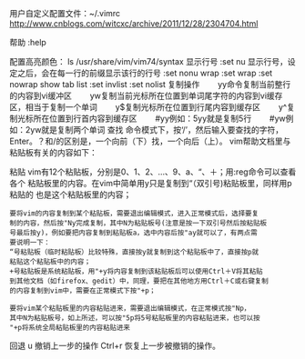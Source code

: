 用户自定义配置文件：~/.vimrc
http://www.cnblogs.com/witcxc/archive/2011/12/28/2304704.html

帮助
	:help

配置高亮颜色：
	 ls /usr/share/vim/vim74/syntax
显示行号
    :set nu 	显示行号，设定之后，会在每一行的前缀显示该行的行号
    :set nonu
wrap
	:set wrap
	:set nowrap
show tab list
	:set invlist
	:set nolist
复制操作
　　yy命令复制当前整行的内容到vi缓冲区
　　yw复制当前光标所在位置到单词尾字符的内容到vi缓存区，相当于复制一个单词
　　y$复制光标所在位置到行尾内容到缓存区
　　y^复制光标所在位置到行首内容到缓存区
　　#yy例如：5yy就是复制5行
　　#yw例如：2yw就是复制两个单词
查找
	命令模式下，按‘/’，然后输入要查找的字符，Enter。？和/的区别是，一个向前（下）找，一个向后（上）。
	vim帮助文档里与粘贴板有关的内容如下：

粘贴
	vim有12个粘贴板，分别是0、1、2、...、9、a、“、＋；用:reg命令可以查看各个
	粘贴板里的内容。在vim中简单用y只是复制到“（双引号)粘贴板里，同样用p粘贴的
	也是这个粘贴板里的内容；
	
	要将vim的内容复制到某个粘贴板，需要退出编辑模式，进入正常模式后，选择要复
	制的内容，然后按"Ny完成复制，其中N为粘贴板号(注意是按一下双引号然后按粘贴板
	号最后按y)，例如要把内容复制到粘贴板a，选中内容后按"ay就可以了，有两点需
	要说明一下：
	“号粘贴板（临时粘贴板）比较特殊，直接按y就复制到这个粘贴板中了，直接按p就
	粘贴这个粘贴板中的内容；
	+号粘贴板是系统粘贴板，用"+y将内容复制到该粘贴板后可以使用Ctrl＋V将其粘贴
	到其他文档（如firefox、gedit）中，同理，要把在其他地方用Ctrl＋C或右键复制
	的内容复制到vim中，需要在正常模式下按"+p；
	 
	要将vim某个粘贴板里的内容粘贴进来，需要退出编辑模式，在正常模式按"Np，
	其中N为粘贴板号，如上所述，可以按"5p将5号粘贴板里的内容粘贴进来，也可以按
	"+p将系统全局粘贴板里的内容粘贴进来

回退
	u   撤销上一步的操作
	Ctrl+r 恢复上一步被撤销的操作。
